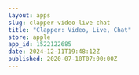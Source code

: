 ```yaml
---
layout: apps
slug: clapper-video-live-chat
title: "Clapper: Video, Live, Chat"
store: apple
app_id: 1522122685
date: 2024-12-11T19:48:12Z
published: 2020-07-10T07:00:00Z
---
```

